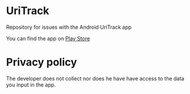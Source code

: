 # UriTrack
Repository for issues with the Android UriTrack app

You can find the app on [Play Store](https://play.google.com/store/apps/details?id=com.kocur.tabapp>)

# Privacy policy

The developer does not collect nor does he have have access to the data you input in the app.
